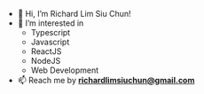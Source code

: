 - 👋 Hi, I’m Richard Lim Siu Chun!
- 👀 I’m interested in
  - Typescript
  - Javascript
  - ReactJS
  - NodeJS
  - Web Development
- 📫 Reach me by **richardlimsiuchun@gmail.com**

<!---
rl-schun/rl-schun is a ✨ special ✨ repository because its `README.md` (this file) appears on your GitHub profile.
You can click the Preview link to take a look at your changes.
--->
